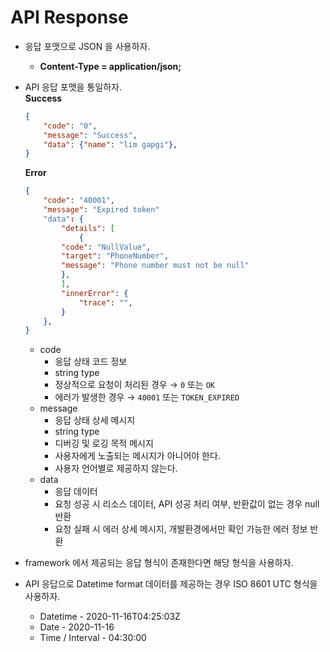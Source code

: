 # API Response

- 응답 포맷으로 JSON 을 사용하자.
    - **Content-Type = application/json;**
- API 응답 포맷을 통일하자.  
    **Success**

    ```json
    {
        "code": "0",
        "message": "Success",
        "data": {"name": "lim gapgi"},
    }
    ```

    **Error**

    ```json
    {
        "code": "40001",
        "message": "Expired token"
        "data": {
            "details": [
                {
            "code": "NullValue",
            "target": "PhoneNumber",
            "message": "Phone number must not be null"
            },
            ],
            "innerError": {
                "trace": "",
            }
        },
    }
    ```
    - code
        - 응답 상태 코드 정보
        - string type
        - 정상적으로 요청이 처리된 경우 → `0` 또는 `OK`
        - 에러가 발생한 경우 → `40001` 또는 `TOKEN_EXPIRED`
    - message
        - 응답 상태 상세 메시지
        - string type
        - 디버깅 및 로깅 목적 메시지
        - 사용자에게 노출되는 메시지가 아니어야 한다.
        - 사용자 언어별로 제공하지 않는다.
    - data
        - 응답 데이터
        - 요청 성공 시 리소스 데이터, API 성공 처리 여부, 반환값이 없는 경우 null 반환
        - 요청 실패 시 에러 상세 메시지, 개발환경에서만 확인 가능한 에러 정보 반환
- framework 에서 제공되는 응답 형식이 존재한다면 해당 형식을 사용하자.
- API 응답으로 Datetime format 데이터를 제공하는 경우 ISO 8601 UTC 형식을 사용하자.
    - Datetime - 2020-11-16T04:25:03Z
    - Date - 2020-11-16
    - Time / Interval - 04:30:00